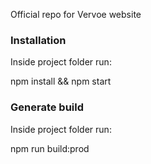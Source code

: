 Official repo for Vervoe website

### Installation ###
Inside project folder run:

npm install && npm start

### Generate build ###
Inside project folder run:

npm run build:prod
